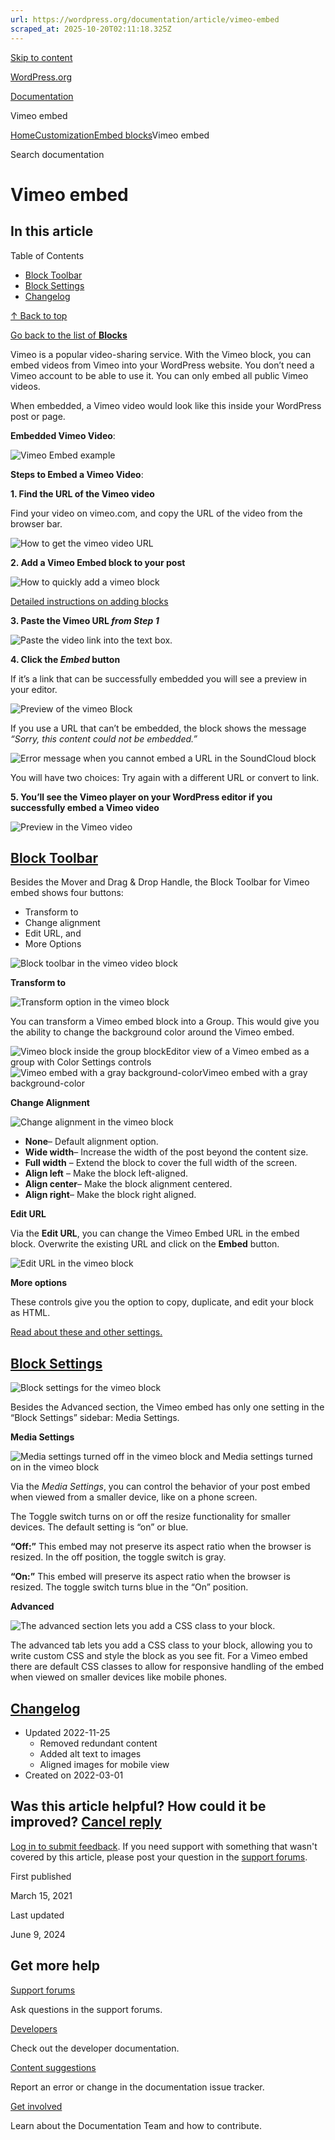 ```yaml
---
url: https://wordpress.org/documentation/article/vimeo-embed
scraped_at: 2025-10-20T02:11:18.325Z
---
```


[Skip to content](https://wordpress.org/documentation/article/vimeo-embed/#wp--skip-link--target)

[WordPress.org](https://wordpress.org/)

[Documentation](https://wordpress.org/documentation)

Vimeo embed

[Home](https://wordpress.org/documentation)[Customization](https://wordpress.org/documentation/customization/)[Embed blocks](https://wordpress.org/documentation/category/embed-blocks/)Vimeo embed

Search documentation

# Vimeo embed

## In this article

Table of Contents

- [Block Toolbar](https://wordpress.org/documentation/article/vimeo-embed/#block-toolbar)
- [Block Settings](https://wordpress.org/documentation/article/vimeo-embed/#block-settings)
- [Changelog](https://wordpress.org/documentation/article/vimeo-embed/#changelog)

[↑ Back to top](https://wordpress.org/documentation/article/vimeo-embed/#wp--skip-link--target)

[Go back to the list of **Blocks**](https://wordpress.org/documentation/article/blocks/)

Vimeo is a popular video-sharing service. With the Vimeo block, you can embed videos from Vimeo into your WordPress website. You don’t need a Vimeo account to be able to use it. You can only embed all public Vimeo videos.

When embedded, a Vimeo video would look like this inside your WordPress post or page.

**Embedded Vimeo Video**:

![Vimeo Embed example ](https://wordpress.org/documentation/files/2022/03/2022-02-21_22-28-58-1024x576.png)

**Steps to Embed a Vimeo Video**:

**1\. Find the URL of the Vimeo video**

Find your video on vimeo.com, and copy the URL of the video from the browser bar.

![How to get the vimeo video URL ](https://wordpress.org/documentation/files/2021/03/image10.png)

**2\. Add a Vimeo Embed block to your post**

![How to quickly add a vimeo block](https://wordpress.org/documentation/files/2022/03/2022-02-21_22-34-28.png)

[Detailed instructions on adding blocks](https://wordpress.org/documentation/article/adding-a-new-block/)

**3\. Paste the Vimeo URL _from Step 1_**

![Paste the video link into the text box.](https://wordpress.org/documentation/files/2022/03/2022-02-21_22-36-30-1024x637.png)

**4\. Click the _Embed_ button**

If it’s a link that can be successfully embedded you will see a preview in your editor.

![Preview of the vimeo  Block](https://wordpress.org/documentation/files/2022/03/2022-02-21_22-38-30-1.png)

If you use a URL that can’t be embedded, the block shows the message _“Sorry, this content could not be embedded.”_

![Error message when you cannot embed a URL in the SoundCloud block](https://wordpress.org/documentation/files/2022/03/2022-02-21_22-43-04-1-1024x684.png)

You will have two choices: Try again with a different URL or convert to link.

**5\. You’ll see the Vimeo player on your WordPress editor if you successfully embed a Vimeo video**

![Preview in the Vimeo video ](https://wordpress.org/documentation/files/2022/03/155064604-ae7c6863-7102-4f2a-aa38-2bfc3ad8190d-1024x576.png)

## [Block Toolbar](https://wordpress.org/documentation/article/vimeo-embed/\#block-toolbar)

Besides the Mover and Drag & Drop Handle, the Block Toolbar for Vimeo embed shows four buttons:

- Transform to
- Change alignment
- Edit URL, and
- More Options

![Block toolbar in the vimeo video block](https://wordpress.org/documentation/files/2022/03/154611389-012a95a5-dabb-448a-8323-ba52144952be-1.png)

**Transform to**

![Transform option in the vimeo block](https://wordpress.org/documentation/files/2022/03/154611481-81e9e9fd-f127-4b55-989d-facf2a5701ad-1.png)

You can transform a Vimeo embed block into a Group. This would give you the ability to change the background color around the Vimeo embed.

![Vimeo block inside the group block](https://wordpress.org/documentation/files/2022/03/2022-03-01_12-51-20-1024x489.png)Editor view of a Vimeo embed as a group with Color Settings controls![Vimeo embed with a gray background-color](https://wordpress.org/documentation/files/2022/03/2022-02-21_22-59-13-1-1024x576.png)Vimeo embed with a gray background-color

**Change Alignment**

![Change alignment in the vimeo block](https://wordpress.org/documentation/files/2022/03/154611609-181208d6-8a52-4813-9418-8df683e4cdd9-1.png)

- **None**– Default alignment option.
- **Wide width**– Increase the width of the post beyond the content size.
- **Full width** – Extend the block to cover the full width of the screen.
- **Align left** – Make the block left-aligned.
- **Align center**– Make the block alignment centered.
- **Align right**– Make the block right aligned.

**Edit URL**

Via the **Edit URL**, you can change the Vimeo Embed URL in the embed block. Overwrite the existing URL and click on the **Embed** button.

![Edit URL in the vimeo block](https://wordpress.org/documentation/files/2022/03/154611683-c2f565bf-f547-4b2e-8264-921b61b190fe.png)

**More options**

These controls give you the option to copy, duplicate, and edit your block as HTML.

[Read about these and other settings.](https://wordpress.org/documentation/article/more-options/)

## [Block Settings](https://wordpress.org/documentation/article/vimeo-embed/\#block-settings)

![Block settings for the vimeo block](https://wordpress.org/documentation/files/2021/03/image3-edited-3.png)

Besides the Advanced section, the Vimeo embed has only one setting in the “Block Settings” sidebar: Media Settings.

**Media Settings**

![Media settings turned off in the vimeo block and Media settings turned on in the vimeo block](https://wordpress.org/documentation/files/2020/07/pasted-image-0-15-1.png)

Via the _Media Settings_, you can control the behavior of your post embed when viewed from a smaller device, like on a phone screen.

The Toggle switch turns on or off the resize functionality for smaller devices. The default setting is “on” or blue.

**“Off:”** This embed may not preserve its aspect ratio when the browser is resized. In the off position, the toggle switch is gray.

**“On:”** This embed will preserve its aspect ratio when the browser is resized. The toggle switch turns blue in the “On” position.

**Advanced**

![The advanced section lets you add a CSS class to your block.](https://wordpress.org/documentation/files/2020/07/image-77.png)

The advanced tab lets you add a CSS class to your block, allowing you to write custom CSS and style the block as you see fit. For a Vimeo embed there are default CSS classes to allow for responsive handling of the embed when viewed on smaller devices like mobile phones.

## [Changelog](https://wordpress.org/documentation/article/vimeo-embed/\#changelog)

- Updated 2022-11-25
  - Removed redundant content
  - Added alt text to images
  - Aligned images for mobile view
- Created on 2022-03-01

## Was this article helpful? How could it be improved? [Cancel reply](https://wordpress.org/documentation/article/vimeo-embed/\#respond)

[Log in to submit feedback](https://login.wordpress.org/?redirect_to=https%3A%2F%2Fwordpress.org%2Fdocumentation%2Farticle%2Fvimeo-embed%2F&locale=en_US). If you need support with something that wasn't covered by this article, please post your question in the [support forums](https://wordpress.org/support/forums/).

First published

March 15, 2021

Last updated

June 9, 2024

## Get more help

[Support forums](https://wordpress.org/support/forums/)

Ask questions in the support forums.

[Developers](https://developer.wordpress.org/)

Check out the developer documentation.

[Content suggestions](https://github.com/WordPress/Documentation-Issue-Tracker/issues)

Report an error or change in the documentation issue tracker.

[Get involved](https://make.wordpress.org/docs/)

Learn about the Documentation Team and how to contribute.